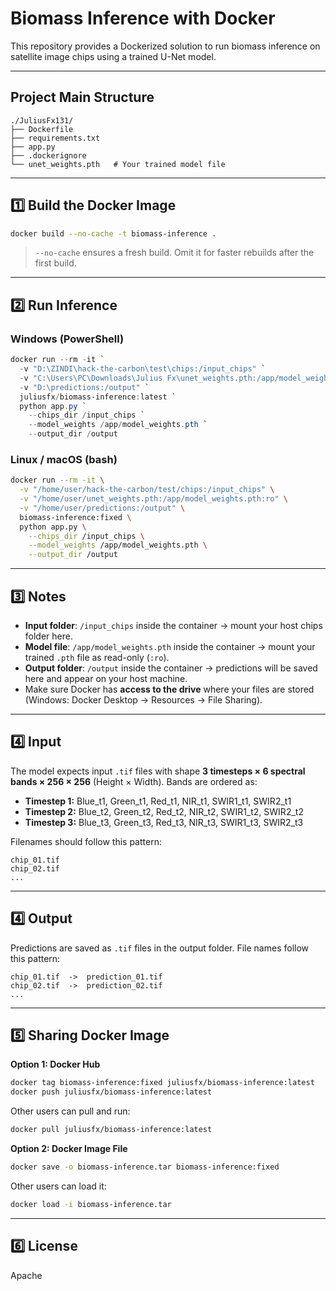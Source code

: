 # Biomass Inference with Docker

This repository provides a Dockerized solution to run biomass inference on satellite image chips using a trained U-Net model.

---

## Project Main Structure

```
./JuliusFx131/
├── Dockerfile
├── requirements.txt
├── app.py
├── .dockerignore
└── unet_weights.pth   # Your trained model file
```

---

## 1️⃣ Build the Docker Image

```bash
docker build --no-cache -t biomass-inference .
```

> `--no-cache` ensures a fresh build. Omit it for faster rebuilds after the first build.

---

## 2️⃣ Run Inference

### Windows (PowerShell)

```powershell
docker run --rm -it `
  -v "D:\ZINDI\hack-the-carbon\test\chips:/input_chips" `
  -v "C:\Users\PC\Downloads\Julius Fx\unet_weights.pth:/app/model_weights.pth:ro" `
  -v "D:\predictions:/output" `
  juliusfx/biomass-inference:latest `
  python app.py `
    --chips_dir /input_chips `
    --model_weights /app/model_weights.pth `
    --output_dir /output
```

### Linux / macOS (bash)

```bash
docker run --rm -it \
  -v "/home/user/hack-the-carbon/test/chips:/input_chips" \
  -v "/home/user/unet_weights.pth:/app/model_weights.pth:ro" \
  -v "/home/user/predictions:/output" \
  biomass-inference:fixed \
  python app.py \
    --chips_dir /input_chips \
    --model_weights /app/model_weights.pth \
    --output_dir /output
```

---

## 3️⃣ Notes

* **Input folder**: `/input_chips` inside the container → mount your host chips folder here.
* **Model file**: `/app/model_weights.pth` inside the container → mount your trained `.pth` file as read-only (`:ro`).
* **Output folder**: `/output` inside the container → predictions will be saved here and appear on your host machine.
* Make sure Docker has **access to the drive** where your files are stored (Windows: Docker Desktop → Resources → File Sharing).

---

## 4️⃣ Input

The model expects input `.tif` files with shape **3 timesteps × 6 spectral bands × 256 × 256** (Height × Width). Bands are ordered as:  

- **Timestep 1:** Blue_t1, Green_t1, Red_t1, NIR_t1, SWIR1_t1, SWIR2_t1  
- **Timestep 2:** Blue_t2, Green_t2, Red_t2, NIR_t2, SWIR1_t2, SWIR2_t2  
- **Timestep 3:** Blue_t3, Green_t3, Red_t3, NIR_t3, SWIR1_t3, SWIR2_t3  

Filenames should follow this pattern:  

```
chip_01.tif
chip_02.tif
...
```

---

## 4️⃣ Output

Predictions are saved as `.tif` files in the output folder. File names follow this pattern:

```
chip_01.tif  ->  prediction_01.tif
chip_02.tif  ->  prediction_02.tif
...
```

---

## 5️⃣ Sharing Docker Image

**Option 1: Docker Hub**

```bash
docker tag biomass-inference:fixed juliusfx/biomass-inference:latest
docker push juliusfx/biomass-inference:latest
```

Other users can pull and run:

```bash
docker pull juliusfx/biomass-inference:latest
```

**Option 2: Docker Image File**

```bash
docker save -o biomass-inference.tar biomass-inference:fixed
```

Other users can load it:

```bash
docker load -i biomass-inference.tar
```

---

## 6️⃣ License

Apache

